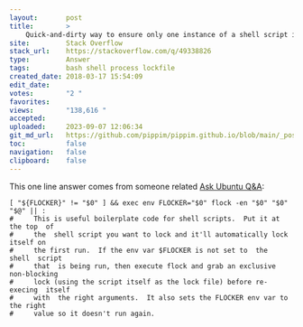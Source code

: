 ```yaml
---
layout:       post
title:        >
    Quick-and-dirty way to ensure only one instance of a shell script is running at a time
site:         Stack Overflow
stack_url:    https://stackoverflow.com/q/49338826
type:         Answer
tags:         bash shell process lockfile
created_date: 2018-03-17 15:54:09
edit_date:    
votes:        "2 "
favorites:    
views:        "138,616 "
accepted:     
uploaded:     2023-09-07 12:06:34
git_md_url:   https://github.com/pippim/pippim.github.io/blob/main/_posts/2018/2018-03-17-Quick-and-dirty-way-to-ensure-only-one-instance-of-a-shell-script-is-running-at-a-time.md
toc:          false
navigation:   false
clipboard:    false
---
```


This one line answer comes from someone related [Ask Ubuntu Q&A][1]:

``` 
[ "${FLOCKER}" != "$0" ] && exec env FLOCKER="$0" flock -en "$0" "$0" "$@" || :
#     This is useful boilerplate code for shell scripts.  Put it at the top  of
#     the  shell script you want to lock and it'll automatically lock itself on
#     the first run.  If the env var $FLOCKER is not set to  the  shell  script
#     that  is being run, then execute flock and grab an exclusive non-blocking
#     lock (using the script itself as the lock file) before re-execing  itself
#     with  the right arguments.  It also sets the FLOCKER env var to the right
#     value so it doesn't run again.
```

  [1]: https://askubuntu.com/questions/988032/how-can-i-cause-a-script-to-log-in-a-separate-file-the-number-of-times-it-has-be/1015648#1015648
